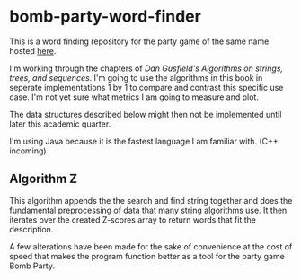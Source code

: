 # **bomb-party-word-finder**
This is a word finding repository for the party game of the same name hosted [here](https://jklm.fun).

I'm working through the chapters of *Dan Gusfield's Algorithms on strings, trees, and sequences*. I'm going to use the algorithms in this book in seperate implementations 1 by 1 to compare and contrast this specific use case. I'm not yet sure what metrics I am going to measure and plot.

The data structures described below might then not be implemented until later this academic quarter. 

I'm using Java because it is the fastest language I am familiar with. (C++ incoming)

## **Algorithm Z**

This algorithm appends the the search and find string together and does the fundamental preprocessing of data that many string algorithms use. It then iterates over the created Z-scores array to return words that fit the description.

A few alterations have been made for the sake of convenience at the cost of speed that makes the program function better as a tool for the party game Bomb Party.
